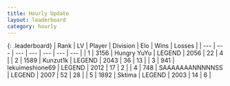 ```yaml
---
title: Hourly Update
layout: leaderboard
category: hourly
---
```


{: .leaderboard}
| Rank | LV | Player | Division | Elo | Wins | Losses |
| --- | --- | --- | --- | --- | --- | --- |
| <span data-change="0">1</span> | 3156 | <span title="ID: 164871">Hungry YuYu</span> | LEGEND | <span data-change="0">2056</span> | <span data-change="0">22</span> | <span data-change="0">4</span> |
| <span data-change="0">2</span> | 1589 | <span title="ID: 392407">Kunzut1k</span> | LEGEND | <span data-change="-13">2043</span> | <span data-change="0">36</span> | <span data-change="1">13</span> |
| <span data-change="0">3</span> | 941 | <span title="ID: 562775">lekuimeshione69</span> | LEGEND | <span data-change="0">2012</span> | <span data-change="0">17</span> | <span data-change="0">2</span> |
| <span data-change="1">4</span> | 748 | <span title="ID: 174294">SAAAAAAANNNNNSS</span> | LEGEND | <span data-change="0">2007</span> | <span data-change="0">52</span> | <span data-change="0">28</span> |
| <span data-change="1">5</span> | 1892 | <span title="ID: 353063">Sktima</span> | LEGEND | <span data-change="0">2003</span> | <span data-change="0">14</span> | <span data-change="0">6</span> |